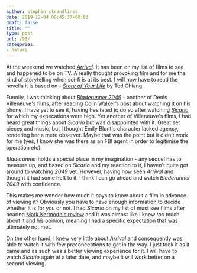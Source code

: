 ```yaml
---
author: stephen_strandlines
date: 2019-12-04 06:45:37+00:00
draft: false
title: ""
type: post
url: /96/
categories:
- nature
---
```


At the weekend we watched [_Arrival_](https://m.imdb.com/title/tt2543164/?ref=m_nv_sr_1). It has been on my list of films to see and happened to be on TV. A really thought provoking film and for me the kind of storytelling when sci-fi is at its best. I will now have to read the novella it is based on - [_Story of Your Life_](https://en.wikipedia.org/wiki/Story_of_Your_Life) by Ted Chiang.

Funnily, I was thinking about [_Bladerunner 2049_](https://m.imdb.com/title/tt1856101/) - another of Denis Villeneuve's films, after reading [Colin Walker’s post](https://colinwalker.blog/2019/11/28/) about watching it on his phone. I have yet to see it, having hesitated to do so after watching [_Sicario_](https://www.imdb.com/title/tt3397884/) for which my expecations were high. Yet another of Villeneuve's films, I had heard great things about _Sicario_ but was disappointed with it. Great set pieces and music, but I thought Emily Blunt's character lacked agency, rendering her a mere observer. Maybe that was the point but it didn't work for me (yes, I know she was there as an FBI agent in order to legitimise the operation etc).

_Bladerunner_ holds a special place in my imagination - any sequel has to measure up, and based on _Sicario_ and my reaction to it, I haven't quite got around to watching _2049_ yet. However, having now seen _Arrival_ and thought it had some heft to it, I think I can go ahead and watch _Bladerunner 2049_ with confidence.

This makes me wonder how much it pays to know about a film in advance of viewing it? Obviously you have to have enough information to decide whether it is for you or not. I had _Sicario_ on my list of must see films after hearing [Mark Kermode's review](https://www.bbc.co.uk/programmes/p034t459) and it was almost like I knew _too_ much about it and his opinion, meaning I had a specific expectation that was ultimately not met.

On the other hand, I knew very little about _Arrival_ and consequently was able to watch it with few preconceptions to get in the way. I just took it as it came and as such was a better viewing experience for it. I will have to watch _Sicario_ again at a later date, and maybe it will work better on a second viewing.
